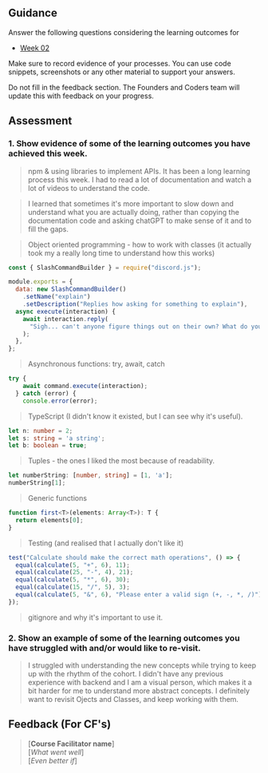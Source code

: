 ## Guidance
Answer the following questions considering the learning outcomes for
- [Week 02](https://learn.foundersandcoders.com/course/syllabus/developer/week02-project02-chatbot/learning-outcomes/)

Make sure to record evidence of your processes. You can use code snippets, screenshots or any other material to support your answers.

Do not fill in the feedback section. The Founders and Coders team will update this with feedback on your progress.

## Assessment
 ### 1. Show evidence of some of the learning outcomes you have achieved this week.
 
>  npm & using libraries to implement APIs.
> It has been a long learning process this week. I had to read a lot of documentation and watch a lot of videos to understand the code.

> I learned that sometimes it's more important to slow down and understand what you are actually doing, rather than copying the documentation code and asking chatGPT to make sense of it and to fill the gaps. 

> Object oriented programming - how to work with classes (it actually took my a really long time to understand how this works)

```javascript
const { SlashCommandBuilder } = require("discord.js");

module.exports = {
  data: new SlashCommandBuilder()
    .setName("explain")
    .setDescription("Replies how asking for something to explain"),
  async execute(interaction) {
    await interaction.reply(
      "Sigh... can't anyone figure things out on their own? What do you need explained?"
    );
  },
};
```
> Asynchronous functions: try, await, catch
```javascript
try {
    await command.execute(interaction);
  } catch (error) {
    console.error(error);
```
> TypeScript (I didn't know it existed, but I can see why it's useful).
```typescript
let n: number = 2;
let s: string = 'a string';
let b: boolean = true;
```

> Tuples - the ones I liked the most because of readability.
```typescript
let numberString: [number, string] = [1, 'a'];
numberString[1];
```
> Generic functions
```typescript
function first<T>(elements: Array<T>): T {
  return elements[0];
}
```
> Testing (and realised that I actually don't like it)
```javascript
test("Calculate should make the correct math operations", () => {
  equal(calculate(5, "+", 6), 11);
  equal(calculate(25, "-", 4), 21);
  equal(calculate(5, "*", 6), 30);
  equal(calculate(15, "/", 5), 3);
  equal(calculate(5, "&", 6), "Please enter a valid sign (+, -, *, /)");
});
```
> gitignore and why it's important to use it.

 ### 2. Show an example of some of the learning outcomes you have struggled with and/or would like to re-visit.
> I struggled with understanding the new concepts while trying to keep up with the rhythm of the cohort. I didn't have any previous experience with backend and I am a visual person, which makes it a bit harder for me to understand more abstract concepts.
> I definitely want to revisit Ojects and Classes, and keep working with them.

## Feedback (For CF's)
> [**Course Facilitator name**]  
> [*What went well*]  
> [*Even better if*]
